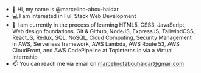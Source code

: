 - 📛 Hi, my name is @marcelino-abou-haidar
- 💻 I am interested in Full Stack Web Development
- 👷  I am currently in the process of learning HTML5, CSS3, JavaScript, Web design foundations, Git & Github, NodeJS, ExpressJS, TailwindCSS, ReactJS, Redux, SQL, NoSQL, Cloud Computing, Security Management in AWS, Serverless framework, AWS Lambda, AWS Route 53, AWS CloudFront, and AWS CodePipeline at Topinterns.io via a Virtual Internship
- 📫 You can reach me via email on marcelinofabouhaidar@gmail.com
